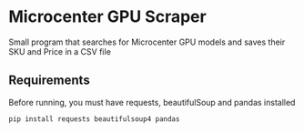 # Microcenter GPU Scraper
Small program that searches for Microcenter GPU models and saves their SKU and Price in a CSV file


## Requirements
Before running, you must have requests, beautifulSoup and pandas installed

```bash
pip install requests beautifulsoup4 pandas